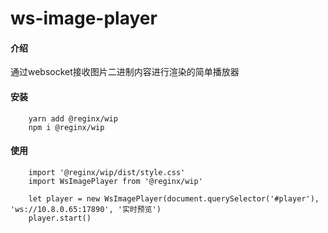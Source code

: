 # ws-image-player

#### 介绍
通过websocket接收图片二进制内容进行渲染的简单播放器

#### 安装
```
    yarn add @reginx/wip
    npm i @reginx/wip
```

#### 使用
```
    import '@reginx/wip/dist/style.css'
    import WsImagePlayer from '@reginx/wip'

    let player = new WsImagePlayer(document.querySelector('#player'), 'ws://10.8.0.65:17890', '实时预览')
    player.start()
```
